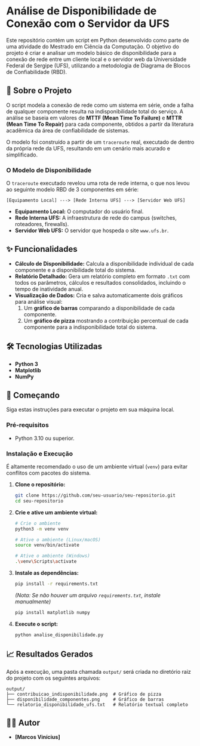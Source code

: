 

# Análise de Disponibilidade de Conexão com o Servidor da UFS

[](https://opensource.org/licenses/MIT)

Este repositório contém um script em Python desenvolvido como parte de uma atividade do Mestrado em Ciência da Computação. O objetivo do projeto é criar e analisar um modelo básico de disponibilidade para a conexão de rede entre um cliente local e o servidor web da Universidade Federal de Sergipe (UFS), utilizando a metodologia de Diagrama de Blocos de Confiabilidade (RBD).

## 📄 Sobre o Projeto

O script modela a conexão de rede como um sistema em série, onde a falha de qualquer componente resulta na indisponibilidade total do serviço. A análise se baseia em valores de **MTTF (Mean Time To Failure)** e **MTTR (Mean Time To Repair)** para cada componente, obtidos a partir da literatura acadêmica da área de confiabilidade de sistemas.

O modelo foi construído a partir de um `traceroute` real, executado de dentro da própria rede da UFS, resultando em um cenário mais acurado e simplificado.

### O Modelo de Disponibilidade

O `traceroute` executado revelou uma rota de rede interna, o que nos levou ao seguinte modelo RBD de 3 componentes em série:

`[Equipamento Local] ---> [Rede Interna UFS] ---> [Servidor Web UFS]`

  - **Equipamento Local:** O computador do usuário final.
  - **Rede Interna UFS:** A infraestrutura de rede do campus (switches, roteadores, firewalls).
  - **Servidor Web UFS:** O servidor que hospeda o site `www.ufs.br`.

## ✨ Funcionalidades

  - **Cálculo de Disponibilidade:** Calcula a disponibilidade individual de cada componente e a disponibilidade total do sistema.
  - **Relatório Detalhado:** Gera um relatório completo em formato `.txt` com todos os parâmetros, cálculos e resultados consolidados, incluindo o tempo de inatividade anual.
  - **Visualização de Dados:** Cria e salva automaticamente dois gráficos para análise visual:
    1.  Um **gráfico de barras** comparando a disponibilidade de cada componente.
    2.  Um **gráfico de pizza** mostrando a contribuição percentual de cada componente para a indisponibilidade total do sistema.

## 🛠️ Tecnologias Utilizadas

  - **Python 3**
  - **Matplotlib**
  - **NumPy**

## 🚀 Começando

Siga estas instruções para executar o projeto em sua máquina local.

### Pré-requisitos

  - Python 3.10 ou superior.

### Instalação e Execução

É altamente recomendado o uso de um ambiente virtual (`venv`) para evitar conflitos com pacotes do sistema.

1.  **Clone o repositório:**

    ```bash
    git clone https://github.com/seu-usuario/seu-repositorio.git
    cd seu-repositorio
    ```

2.  **Crie e ative um ambiente virtual:**

    ```bash
    # Crie o ambiente
    python3 -m venv venv

    # Ative o ambiente (Linux/macOS)
    source venv/bin/activate

    # Ative o ambiente (Windows)
    .\venv\Scripts\activate
    ```

3.  **Instale as dependências:**

    ```bash
    pip install -r requirements.txt
    ```

    *(Nota: Se não houver um arquivo `requirements.txt`, instale manualmente)*

    ```bash
    pip install matplotlib numpy
    ```

4.  **Execute o script:**

    ```bash
    python analise_disponibilidade.py
    ```

## 📈 Resultados Gerados

Após a execução, uma pasta chamada `output/` será criada no diretório raiz do projeto com os seguintes arquivos:

```
output/
├── contribuicao_indisponibilidade.png  # Gráfico de pizza
├── disponibilidade_componentes.png     # Gráfico de barras
└── relatorio_disponibilidade_ufs.txt   # Relatório textual completo
```


## 👨‍💻 Autor

  - **[Marcos Vinícius]** 